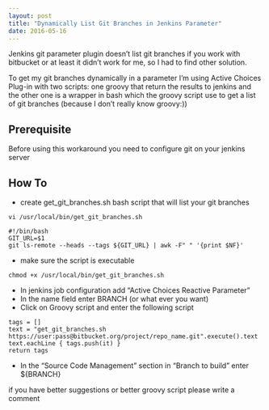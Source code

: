 ```yaml
---
layout: post
title: "Dynamically List Git Branches in Jenkins Parameter"
date: 2016-05-16
---
```


Jenkins git parameter plugin doesn’t list git branches if you work with bitbucket or at least it didn’t work for me, so I had to find other solution.

To get my git branches dynamically in a parameter I’m using Active Choices Plug-in with two scripts: one groovy that return the results to jenkins and the other one is a wrapper in bash which the groovy script use to get a list of git branches (because I don’t really know groovy:))

## Prerequisite

Before using this workaround you need to configure git on your jenkins server

## How To

* create get_git_branches.sh bash script that will list your git branches

```
vi /usr/local/bin/get_git_branches.sh
```

```
#!/bin/bash
GIT_URL=$1
git ls-remote --heads --tags ${GIT_URL} | awk -F" " '{print $NF}'
```

* make sure the script is executable

```
chmod +x /usr/local/bin/get_git_branches.sh
```

* In jenkins job configuration add “Active Choices Reactive Parameter”
* In the name field enter BRANCH (or what ever you want)
* Click on Groovy script and enter the following script

```
tags = []
text = "get_git_branches.sh https://user:pass@bitbucket.org/project/repo_name.git".execute().text
text.eachLine { tags.push(it) }
return tags
```

* In the “Source  Code Management” section in “Branch to build” enter ${BRANCH}

if you have better suggestions or better groovy script please write a comment

